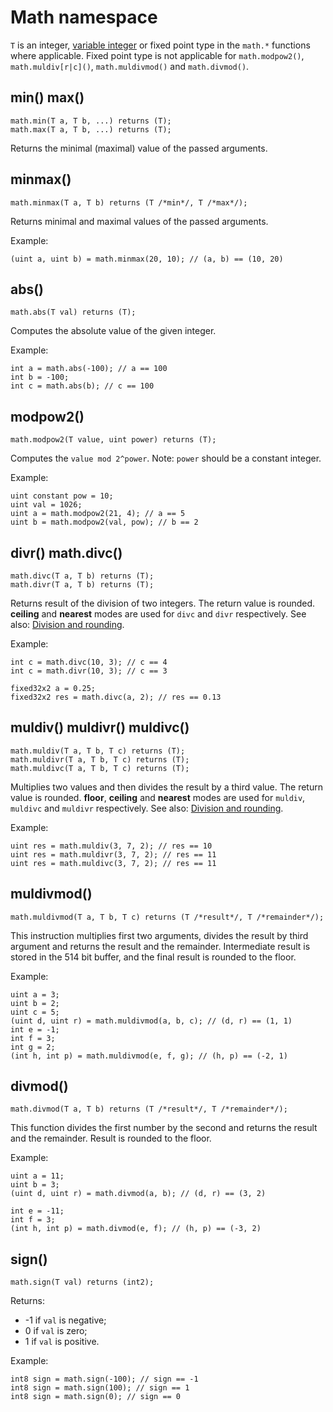 # Math namespace

`T` is an integer, [variable integer](../../api-functions-and-members/api-functions-and-members.md#varint-and-varuint) or fixed point type in the `math.*` functions where applicable. Fixed point type is not applicable for `math.modpow2()`, `math.muldiv[r|c]()`, `math.muldivmod()` and `math.divmod()`.

## min() max()

```solidity
math.min(T a, T b, ...) returns (T);
math.max(T a, T b, ...) returns (T);
```

Returns the minimal (maximal) value of the passed arguments.

## minmax()

```solidity
math.minmax(T a, T b) returns (T /*min*/, T /*max*/);
```

Returns minimal and maximal values of the passed arguments.

Example:

```solidity
(uint a, uint b) = math.minmax(20, 10); // (a, b) == (10, 20)
```

## abs()

```solidity
math.abs(T val) returns (T);
```

Computes the absolute value of the given integer.

Example:

```solidity
int a = math.abs(-100); // a == 100
int b = -100;
int c = math.abs(b); // c == 100
```

## modpow2()

```solidity
math.modpow2(T value, uint power) returns (T);
```

Computes the `value mod 2^power`. Note: `power` should be a constant integer.

Example:

```solidity
uint constant pow = 10;
uint val = 1026;
uint a = math.modpow2(21, 4); // a == 5
uint b = math.modpow2(val, pow); // b == 2
```

## divr() math.divc()

```solidity
math.divc(T a, T b) returns (T);
math.divr(T a, T b) returns (T);
```

Returns result of the division of two integers. The return value is rounded. **ceiling** and **nearest** modes are used for `divc` and `divr` respectively. See also: [Division and rounding](../../api-functions-and-members/api-functions-and-members.md#division-and-rounding).

Example:

```solidity
int c = math.divc(10, 3); // c == 4
int c = math.divr(10, 3); // c == 3

fixed32x2 a = 0.25;
fixed32x2 res = math.divc(a, 2); // res == 0.13
```

## muldiv() muldivr() muldivc()

```solidity
math.muldiv(T a, T b, T c) returns (T);
math.muldivr(T a, T b, T c) returns (T);
math.muldivc(T a, T b, T c) returns (T);
```

Multiplies two values and then divides the result by a third value. The return value is rounded. **floor**, **ceiling** and **nearest** modes are used for `muldiv`, `muldivc` and `muldivr` respectively. See also: [Division and rounding](../../api-functions-and-members/api-functions-and-members.md#division-and-rounding).

Example:

```solidity
uint res = math.muldiv(3, 7, 2); // res == 10
uint res = math.muldivr(3, 7, 2); // res == 11
uint res = math.muldivc(3, 7, 2); // res == 11
```

## muldivmod()

```solidity
math.muldivmod(T a, T b, T c) returns (T /*result*/, T /*remainder*/);
```

This instruction multiplies first two arguments, divides the result by third argument and returns the result and the remainder. Intermediate result is stored in the 514 bit buffer, and the final result is rounded to the floor.

Example:

```solidity
uint a = 3;
uint b = 2;
uint c = 5;
(uint d, uint r) = math.muldivmod(a, b, c); // (d, r) == (1, 1)
int e = -1;
int f = 3;
int g = 2;
(int h, int p) = math.muldivmod(e, f, g); // (h, p) == (-2, 1)
```

## divmod()

```solidity
math.divmod(T a, T b) returns (T /*result*/, T /*remainder*/);
```

This function divides the first number by the second and returns the result and the remainder. Result is rounded to the floor.

Example:

```solidity
uint a = 11;
uint b = 3;
(uint d, uint r) = math.divmod(a, b); // (d, r) == (3, 2)

int e = -11;
int f = 3;
(int h, int p) = math.divmod(e, f); // (h, p) == (-3, 2)
```

## sign()

```solidity
math.sign(T val) returns (int2);
```

Returns:

* \-1 if `val` is negative;
* 0 if `val` is zero;
* 1 if `val` is positive.

Example:

```solidity
int8 sign = math.sign(-100); // sign == -1
int8 sign = math.sign(100); // sign == 1
int8 sign = math.sign(0); // sign == 0
```

